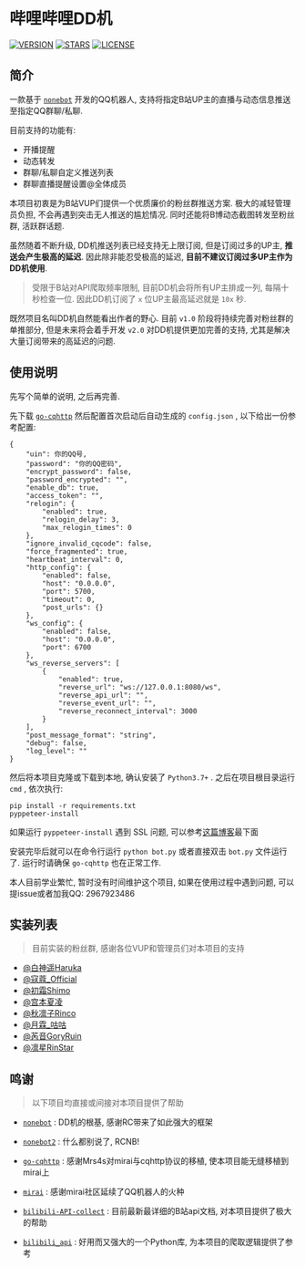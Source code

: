 # 哔哩哔哩DD机

[![VERSION](https://img.shields.io/github/v/release/SK-415/bilibili-dd-bot)](https://github.com/SK-415/bilibili-dd-bot/releases)
[![STARS](https://img.shields.io/github/stars/SK-415/bilibili-dd-bot)](https://github.com/SK-415/bilibili-dd-bot/stargazers)
[![LICENSE](https://img.shields.io/github/license/SK-415/bilibili-dd-bot)](https://github.com/SK-415/bilibili-dd-bot/blob/master/LICENSE)

## 简介

一款基于 [`nonebot`](https://github.com/nonebot/nonebot) 开发的QQ机器人, 支持将指定B站UP主的直播与动态信息推送至指定QQ群聊/私聊.

目前支持的功能有:
* 开播提醒
* 动态转发
* 群聊/私聊自定义推送列表
* 群聊直播提醒设置@全体成员

本项目初衷是为B站VUP们提供一个优质廉价的粉丝群推送方案. 极大的减轻管理员负担, 不会再遇到突击无人推送的尴尬情况. 同时还能将B博动态截图转发至粉丝群, 活跃群话题. 

虽然随着不断升级, DD机推送列表已经支持无上限订阅, 但是订阅过多的UP主, **推送会产生极高的延迟**. 因此除非能忍受极高的延迟, **目前不建议订阅过多UP主作为DD机使用**.

> 受限于B站对API爬取频率限制, 目前DD机会将所有UP主排成一列, 每隔十秒检查一位. 因此DD机订阅了 `x` 位UP主最高延迟就是 `10x` 秒.

既然项目名叫DD机自然能看出作者的野心. 目前 `v1.0` 阶段将持续完善对粉丝群的单推部分, 但是未来将会着手开发 `v2.0` 对DD机提供更加完善的支持, 尤其是解决大量订阅带来的高延迟的问题.

## 使用说明

先写个简单的说明, 之后再完善.

先下载 [`go-cqhttp`](https://github.com/Mrs4s/go-cqhttp/releases) 然后配置首次启动后自动生成的 `config.json` , 以下给出一份参考配置:

```
{
	"uin": 你的QQ号,
	"password": "你的QQ密码",
	"encrypt_password": false,
	"password_encrypted": "",
	"enable_db": true,
	"access_token": "",
	"relogin": {
		"enabled": true,
		"relogin_delay": 3,
		"max_relogin_times": 0
	},
	"ignore_invalid_cqcode": false,
	"force_fragmented": true,
	"heartbeat_interval": 0,
	"http_config": {
		"enabled": false,
		"host": "0.0.0.0",
		"port": 5700,
		"timeout": 0,
		"post_urls": {}
	},
	"ws_config": {
		"enabled": false,
		"host": "0.0.0.0",
		"port": 6700
	},
	"ws_reverse_servers": [
		{
			"enabled": true,
			"reverse_url": "ws://127.0.0.1:8080/ws",
			"reverse_api_url": "",
			"reverse_event_url": "",
			"reverse_reconnect_interval": 3000
		}
	],
	"post_message_format": "string",
	"debug": false,
	"log_level": ""
}
```

然后将本项目克隆或下载到本地, 确认安装了 `Python3.7+` . 之后在项目根目录运行 `cmd` , 依次执行:

```
pip install -r requirements.txt
pyppeteer-install
```

如果运行 `pyppeteer-install` 遇到 SSL 问题, 可以参考[这篇博客](https://www.sk415.com/article/article-detail/7/)最下面

安装完毕后就可以在命令行运行 `python bot.py` 或者直接双击 `bot.py` 文件运行了. 运行时请确保 `go-cqhttp` 也在正常工作.

本人目前学业繁忙, 暂时没有时间维护这个项目, 如果在使用过程中遇到问题, 可以提issue或者加我QQ: 2967923486

## 实装列表

> 目前实装的粉丝群, 感谢各位VUP和管理员们对本项目的支持

- [@白神遥Haruka](https://space.bilibili.com/477332594)
- [@寇蔻_Official](https://space.bilibili.com/493549454)
- [@初霜Shimo](https://space.bilibili.com/743603)
- [@宫本夏凌](https://space.bilibili.com/1319467)
- [@秋凛子Rinco](https://space.bilibili.com/479633069)
- [@月霖_咕咕](https://space.bilibili.com/4322043)
- [@芮音GoryRuin](https://space.bilibili.com/427275473)
- [@凛星RinStar](https://space.bilibili.com/82803440)

## 鸣谢

> 以下项目均直接或间接对本项目提供了帮助

- [`nonebot`](https://github.com/nonebot/nonebot) : DD机的根基, 感谢RC带来了如此强大的框架

- [`nonebot2`](https://github.com/nonebot/nonebot2) : 什么都别说了, RCNB!

- [`go-cqhttp`](https://github.com/Mrs4s/go-cqhttp) : 感谢Mrs4s对mirai与cqhttp协议的移植, 使本项目能无缝移植到mirai上

- [`mirai`](https://github.com/mamoe/mirai) : 感谢mirai社区延续了QQ机器人的火种

- [`bilibili-API-collect`](https://github.com/SocialSisterYi/bilibili-API-collect) : 目前最新最详细的B站api文档, 对本项目提供了极大的帮助

- [`bilibili_api`](https://github.com/Passkou/bilibili_api) : 好用而又强大的一个Python库, 为本项目的爬取逻辑提供了参考
